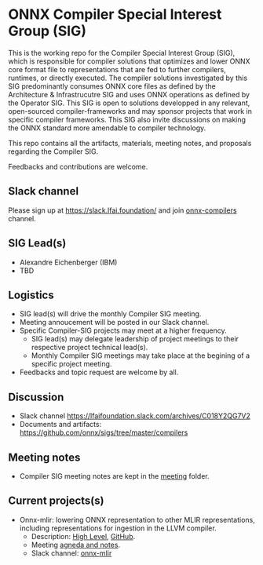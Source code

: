 <!--- SPDX-License-Identifier: Apache-2.0 -->

# ONNX Compiler Special Interest Group (SIG)

This is the working repo for the Compiler Special Interest Group (SIG), which is responsible for compiler solutions that optimizes and lower ONNX core format file to representations that are fed to further compilers, runtimes, or directly executed.
The compiler solutions investigated by this SIG predominantly consumes ONNX core files as defined by the Architecture & Infrastrucutre SIG and uses ONNX operations as defined by the Operator SIG.
This SIG is open to solutions developped in any relevant, open-sourced compiler-frameworks and may sponsor projects that work in specific compiler frameworks.
This SIG also invite discussions on making the ONNX standard more amendable to compiler technology. 

This repo contains all the artifacts, materials, meeting notes, and proposals regarding the Compiler SIG.

Feedbacks and contributions are welcome.

## Slack channel
Please sign up at https://slack.lfai.foundation/ and join [onnx-compilers](https://lfaifoundation.slack.com/archives/C01B38FP2AV) channel.
<!--- slack channels to be created / renamed if proposal is accepted -->

## SIG Lead(s)

* Alexandre Eichenberger (IBM)
* TBD

## Logistics

* SIG lead(s) will drive the monthly Compiler SIG meeting.
* Meeting annoucement will be posted in our Slack channel.
* Specific Compiler-SIG projects may meet at a higher frequency.
  * SIG lead(s) may delegate leadership of project meetings to their respective project technical lead(s).
  * Monthly Compiler SIG meetings may take place at the begining of a specific project meeting.
* Feedbacks and topic request are welcome by all.

## Discussion

* Slack channel https://lfaifoundation.slack.com/archives/C018Y2QG7V2
* Documents and artifacts: https://github.com/onnx/sigs/tree/master/compilers

## Meeting notes

* Compiler SIG meeting notes are kept in the [meeting](meetings) folder. 

## Current projects(s)

* Onnx-mlir: lowering ONNX representation to other MLIR representations, including representations for ingestion in the LLVM compiler.
  * Description: [High Level](https://www.onnx.ai/onnx-mlir), [GitHub](https://github.com/onnx/onnx-mlir).
  * Meeting [agneda and notes](https://github.com/onnx/onnx-mlir/wiki/Informal-meeting-agenda-and-notes).
  * Slack channel: [onnx-mlir](https://lfaifoundation.slack.com/archives/C01B38FP2AV)


